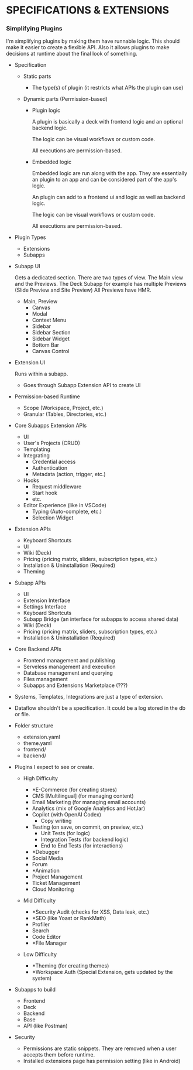 # SPECIFICATIONS & EXTENSIONS

### Simplifying Plugins

I'm simplifying plugins by making them have runnable logic.
This should make it easier to create a flexible API.
Also it allows plugins to make decisions at runtime about the final look of something.

- Specification

  - Static parts

    - The type(s) of plugin (it restricts what APIs the plugin can use)

  - Dynamic parts (Permission-based)

    - Plugin logic

      A plugin is basically a deck with frontend logic and an optional backend logic.

      The logic can be visual workflows or custom code.

      All executions are permission-based.

    - Embedded logic

      Embedded logic are run along with the app. They are essentially an plugin to an app and can be considered part of the app's logic.

      An plugin can add to a frontend ui and logic as well as backend logic.

      The logic can be visual workflows or custom code.

      All executions are permission-based.

- Plugin Types

  - Extensions
  - Subapps

- Subapp UI

  Gets a dedicated section.
  There are two types of view. The Main view and the Previews.
  The Deck Subapp for example has multiple Previews (Slide Preview and Site Preview)
  All Previews have HMR.

  - Main, Preview
    - Canvas
    - Modal
    - Context Menu
    - Sidebar
    - Sidebar Section
    - Sidebar Widget
    - Bottom Bar
    - Canvas Control

- Extension UI

  Runs within a subapp.

  - Goes through Subapp Extension API to create UI

- Permission-based Runtime

  - Scope (Workspace, Project, etc.)
  - Granular (Tables, Directories, etc.)

- Core Subapps Extension APIs

  - UI
  - User's Projects (CRUD)
  - Templating
  - Integrating
    - Credential access
    - Authentication
    - Metadata (action, trigger, etc.)
  - Hooks
    - Request middleware
    - Start hook
    - etc.
  - Editor Experience (like in VSCode)
    - Typing (Auto-complete, etc.)
    - Selection Widget

- Extension APIs

  - Keyboard Shortcuts
  - UI
  - Wiki (Deck)
  - Pricing (pricing matrix, sliders, subscription types, etc.)
  - Installation & Uninstallation (Required)
  - Theming

- Subapp APIs

  - UI
  - Extension Interface
  - Settings Interface
  - Keyboard Shortcuts
  - Subapp Bridge (an interface for subapps to access shared data)
  - Wiki (Deck)
  - Pricing (pricing matrix, sliders, subscription types, etc.)
  - Installation & Uninstallation (Required)

- Core Backend APIs

  - Frontend management and publishing
  - Serveless management and execution
  - Database management and querying
  - Files management
  - Subapps and Extensions Marketplace (???)

- Systems, Templates, Integrations are just a type of extension.

- Dataflow shouldn't be a specification. It could be a log stored in the db or file.

- Folder structure

  - extension.yaml
  - theme.yaml
  - frontend/
  - backend/

- Plugins I expect to see or create.

  - High Difficulty

    - *E-Commerce (for creating stores)
    - CMS [Multilingual] (for managing content)
    - Email Marketing (for managing email accounts)
    - Analytics (mix of Google Analytics and HotJar)
    - Copilot (with OpenAI Codex)
      - Copy writing
    - Testing (on save, on commit, on preview, etc.)
      - Unit Tests (for logic)
      - Integration Tests (for backend logic)
      - End to End Tests (for interactions)
    - *Debugger
    - Social Media
    - Forum
    - *Animation
    - Project Management
    - Ticket Management
    - Cloud Monitoring

  - Mid Difficulty

    - *Security Audit (checks for XSS, Data leak, etc.)
    - *SEO (like Yoast or RankMath)
    - Profiler
    - Search
    - Code Editor
    - *File Manager

  - Low Difficulty

    - *Theming (for creating themes)
    - *Workspace Auth (Special Extension, gets updated by the system)

- Subapps to build

  - Frontend
  - Deck
  - Backend
  - Base
  - API (like Postman)

- Security
  - Permissions are static snippets. They are removed when a user accepts them before runtime.
  - Installed extensions page has permission setting (like in Android)
